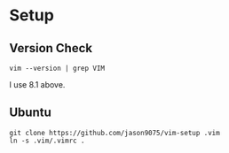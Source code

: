 # Setup
## Version Check
```buildoutcfg
vim --version | grep VIM
```
I use 8.1 above.
## Ubuntu

```
git clone https://github.com/jason9075/vim-setup .vim
ln -s .vim/.vimrc .

```
